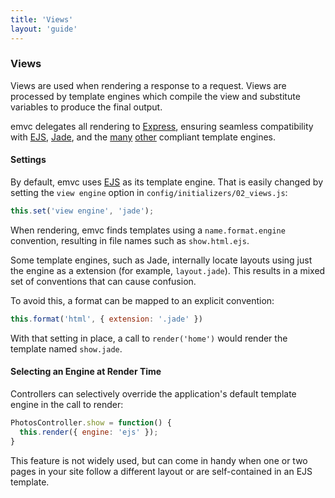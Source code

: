 ```yaml
---
title: 'Views'
layout: 'guide'
---
```


### Views

Views are used when rendering a response to a request.  Views are processed by
template engines which compile the view and substitute variables to produce the
final output.

emvc delegates all rendering to [Express](http://expressjs.com/), ensuring
seamless compatibility with [EJS](https://github.com/visionmedia/ejs),
[Jade](http://jade-lang.com/), and the [many](https://github.com/visionmedia/express/wiki)
[other](https://github.com/visionmedia/consolidate.js) compliant template engines.

#### Settings

By default, emvc uses [EJS](https://github.com/visionmedia/ejs) as its
template engine.  That is easily changed by setting the `view engine` option in
`config/initializers/02_views.js`:

```javascript
this.set('view engine', 'jade');
```

When rendering, emvc finds templates using a `name.format.engine`
convention, resulting in file names such as `show.html.ejs`.

Some template engines, such as Jade, internally locate layouts using just the
engine as a extension (for example, `layout.jade`).  This results in a mixed
set of conventions that can cause confusion.

To avoid this, a format can be mapped to an explicit convention:

```javascript
this.format('html', { extension: '.jade' })
```

With that setting in place, a call to `render('home')` would render the template
named `show.jade`.

#### Selecting an Engine at Render Time

Controllers can selectively override the application's default template engine
in the call to render:

```javascript
PhotosController.show = function() {
  this.render({ engine: 'ejs' });
}
```

This feature is not widely used, but can come in handy when one or two pages
in your site follow a different layout or are self-contained in an EJS template.
